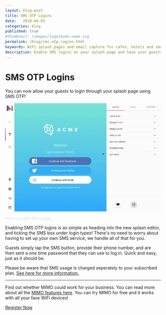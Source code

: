 ```yaml
---
layout: blog-post
title: SMS OTP Logins
date:   2018-04-03
categories: blog
published: true
#thumbnail: /images/logo/mimo-name.svg
permalink: /blog/sms-otp-logins.html
keywords: WiFi splash pages and email capture for cafes, hotels and small businesses. Meraki splash page. Ruckus splash. UniFi splash. Ubiquiti splash. OTP logins. SMS logins.
description: Enable SMS logins on your splash page and have your guests log in using OTP.
---
```

# SMS OTP Logins

You can now allow your guests to login through your splash page using SMS OTP!

<div class="blog-image">
  <img src='/images/posts/sms-login.gif'>
  <p style="color: #ddd; font-size: 12px;">How to enable SMS logins</p>
</div>

Enabling SMS OTP logins is as simple as heading into the new splash editor, and ticking the SMS box under login types! There's no need to worry about having to set up your own SMS service, we handle all of that for you.

Guests simply tap the SMS button, provide their phone number, and are then sent a one time password that they can use to log in. Quick and easy, just as it should be.

Please be aware that SMS usage is charged seperately to your subscribed plan. <a href="https://docs.oh-mimo.com/splash-pages/sms-messages-otp" target="_blank">See here for more information.</a>

<hr>

Find out whether MIMO could work for your business. You can read more about all the <a href="/product/">MIMO features here</a>. You can try MIMO for free and it works with all your fave WiFi devices!

<a class="button register-button" href="/join">Register Now</a>
